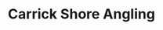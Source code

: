 ---
title: "Carrick Shore Angling"
address: "Teelin Pier, Carrick, Co. Donegal"
tel: "+353 (0)74 952 1297"
county: "Donegal"
category: "Sea Angling"
type: "Content"
lat: "54.65673065185547"
lng: "-8.629955291748047"
---